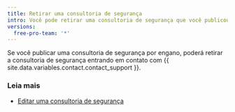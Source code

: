 ```yaml
---
title: Retirar uma consultoria de segurança
intro: Você pode retirar uma consultoria de segurança que você publicou.
versions:
  free-pro-team: '*'
---
```


Se você publicar uma consultoria de segurança por engano, poderá retirar a consultoria de segurança entrando em contato com {{ site.data.variables.contact.contact_support }}.

### Leia mais

- [Editar uma consultoria de segurança](/github/managing-security-vulnerabilities/editing-a-security-advisory)
